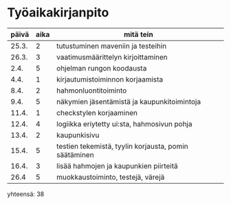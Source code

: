 # Työaikakirjanpito
päivä | aika | mitä tein
----- | ---- | ---------
25.3. | 2 | tutustuminen maveniin ja testeihin
26.3. | 3 | vaatimusmäärittelyn kirjoittaminen
2.4. | 5 | ohjelman rungon koodausta
4.4. | 1 | kirjautumistoiminnon korjaamista
8.4. | 2 | hahmonluontitoiminto
9.4. | 5 | näkymien jäsentämistä ja kaupunkitoimintoja
11.4. | 1 | checkstylen korjaaminen
12.4. | 4 | logiikka eriytetty ui:sta, hahmosivun pohja
13.4. | 2 | kaupunkisivu
15.4. | 5 | testien tekemistä, tyylin korjausta, pomin säätäminen
16.4. | 3 | lisää hahmojen ja kaupunkien piirteitä
26.4 | 5 | muokkaustoiminto, testejä, värejä

yhteensä: 38
